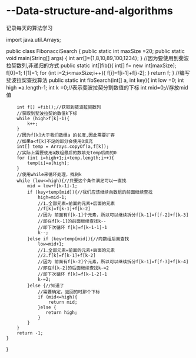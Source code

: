 # --Data-structure-and-algorithms
记录每天的算法学习


import java.util.Arrays;

public class FibonacciSearch {
        public static int maxSize =20;
    public static void main(String[] args) {
        int arr[]={1,8,10,89,100,1234};
    }
    //因为要使用到斐波拉契数列,非递归的方式
    public static int[]fib(){
        int[] f= new int[maxSize];
        f[0]=1;
        f[1]=1;
        for (int i=2;i<maxSize;i++){
            f[i]=f[i-1]+f[i-2];
        }
        return f;
    }
    //编写斐波拉契查找算法
    public static int fibSearch(int[] a, int key){
        int low =0;
        int high =a.length-1;
        int k =0;//表示斐波拉契分割数值的下标
        int mid=0;//存放mid值

        int f[] =fib();//获取到斐波拉契数列
        //获取到斐波拉契的数值k下标
        while (high>f[k]-1){
            k++;
        }
        //因为f[k]大于我们数组a 的长度,因此需要扩容
        //如果a<f[k]不足的部分会使用0填充
        int[] temp = Arrays.copyOf(a,f[k]);
        //实际上需要使用a数组最后的数填充temp后面的0
        for (int i=high+1;i<temp.length;i++){
            temp[i]=a[high];
        }
        //使用while来循环处理，找到k
        while (low<=high){//只要这个条件满足可以一直找
            mid = low+f[k-1]-1;
            if (key<temp[mid]){//我们应该继续向数组的前面继续查找
                high=mid-1;
                //1.全部元素=前面的元素+后面的元素
                //f[k]=f[k-1]+f[k-2]
                //因为 前面有f[k-1]个元素，所以可以继续拆分f[k-1]=f[f-2]+f[k-3]
                //即在f[k-1]的前面继续查找k--
                //即下次循环 f[k]=f[k-1-1]-1
                k--;
            }else if (key>temp[mid]){//向数组后面查找
                low=mid+1;
                //1.全部元素=前面的元素+后面的元素
                //2.f[k]=f[k-1]+f[k-2]
                //因为 前面有f[k-2]个元素，所以可以继续拆分f[k-1]=f[f-3]+f[k-4]
                //即在f[k-2]的后面继续查找k-=2
                //即下次循环 f[k]=f[k-1-2]-1
                k-=2;
            }else {//知道了
                //需要确定，返回的时那个下标
                if (mid<=high){
                    return mid;
                }else {
                   return high;
                }
            }
        }
        return -1;
    }
}
